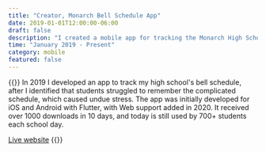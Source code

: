 ```yaml
---
title: "Creator, Monarch Bell Schedule App"
date: 2019-01-01T12:00:00-06:00
draft: false
description: "I created a mobile app for tracking the Monarch High School bell schedule. It is used by 700 students each school day, with a 0% crash rate."
time: "January 2019 - Present"
category: mobile
featured: false
---
```


{{<side-by-side imageLeft="app.png">}}
In 2019 I developed an app to track my high school's bell schedule, after I identified that students struggled to remember the complicated schedule, which caused undue stress. The app was initially developed for iOS and Android with Flutter, with Web support added in 2020. It received over 1000 downloads in 10 days, and today is still used by 700+ students each school day.

[Live website](https://monarch.web.app)
{{</side-by-side>}}

